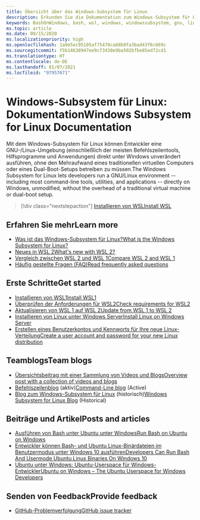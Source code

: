```yaml
---
title: Übersicht über das Windows-Subsystem für Linux
description: Erkunden Sie die Dokumentation zum Windows-Subsystem für Linux.
keywords: BashOnWindows, bash, wsl, windows, windowssubsystem, gnu, linux
ms.topic: article
ms.date: 09/15/2020
ms.localizationpriority: high
ms.openlocfilehash: 1a0e5ec95105af75470ca68b9fa3bad43f6c669c
ms.sourcegitcommit: f5b14630947ee9cf3438e9ba502bfbe85ed72cd1
ms.translationtype: HT
ms.contentlocale: de-DE
ms.lasthandoff: 01/07/2021
ms.locfileid: "97957671"
---
```

# <a name="windows-subsystem-for-linux-documentation"></a><span data-ttu-id="6bd45-104">Windows-Subsystem für Linux: Dokumentation</span><span class="sxs-lookup"><span data-stu-id="6bd45-104">Windows Subsystem for Linux Documentation</span></span>

<span data-ttu-id="6bd45-105">Mit dem Windows-Subsystem für Linux können Entwickler eine GNU-/Linux-Umgebung (einschließlich der meisten Befehlszeilentools, Hilfsprogramme und Anwendungen) direkt unter Windows unverändert ausführen, ohne den Mehraufwand eines traditionellen virtuellen Computers oder eines Dual-Boot-Setups betreiben zu müssen.</span><span class="sxs-lookup"><span data-stu-id="6bd45-105">The Windows Subsystem for Linux lets developers run a GNU/Linux environment -- including most command-line tools, utilities, and applications -- directly on Windows, unmodified, without the overhead of a traditional virtual machine or dual-boot setup.</span></span>

> [!div class="nextstepaction"]
> [<span data-ttu-id="6bd45-106">Installieren von WSL</span><span class="sxs-lookup"><span data-stu-id="6bd45-106">Install WSL</span></span>](install-win10.md)

## <a name="learn-more"></a><span data-ttu-id="6bd45-107">Erfahren Sie mehr</span><span class="sxs-lookup"><span data-stu-id="6bd45-107">Learn more</span></span>

* [<span data-ttu-id="6bd45-108">Was ist das Windows-Subsystem für Linux?</span><span class="sxs-lookup"><span data-stu-id="6bd45-108">What is the Windows Subsystem for Linux?</span></span>](about.md)
* [<span data-ttu-id="6bd45-109">Neues in WSL 2</span><span class="sxs-lookup"><span data-stu-id="6bd45-109">What's new with WSL 2?</span></span>](compare-versions.md#whats-new-in-wsl-2)
* [<span data-ttu-id="6bd45-110">Vergleich zwischen WSL 2 und WSL 1</span><span class="sxs-lookup"><span data-stu-id="6bd45-110">Compare WSL 2 and WSL 1</span></span>](compare-versions.md)
* [<span data-ttu-id="6bd45-111">Häufig gestellte Fragen (FAQ)</span><span class="sxs-lookup"><span data-stu-id="6bd45-111">Read frequently asked questions</span></span>](faq.md)

## <a name="get-started"></a><span data-ttu-id="6bd45-112">Erste Schritte</span><span class="sxs-lookup"><span data-stu-id="6bd45-112">Get started</span></span>

* [<span data-ttu-id="6bd45-113">Installieren von WSL1</span><span class="sxs-lookup"><span data-stu-id="6bd45-113">Install WSL1</span></span>](install-win10.md)
* [<span data-ttu-id="6bd45-114">Überprüfen der Anforderungen für WSL2</span><span class="sxs-lookup"><span data-stu-id="6bd45-114">Check requirements for WSL2</span></span>](./install-win10.md#step-2--check-requirements-for-running-wsl-2)
* [<span data-ttu-id="6bd45-115">Aktualisieren von WSL 1 auf WSL 2</span><span class="sxs-lookup"><span data-stu-id="6bd45-115">Update from WSL 1 to WSL 2</span></span>](./install-win10.md#set-your-distribution-version-to-wsl-1-or-wsl-2)
* [<span data-ttu-id="6bd45-116">Installieren von Linux unter Windows Server</span><span class="sxs-lookup"><span data-stu-id="6bd45-116">Install Linux on Windows Server</span></span>](install-on-server.md)
* [<span data-ttu-id="6bd45-117">Erstellen eines Benutzerkontos und Kennworts für Ihre neue Linux-Verteilung</span><span class="sxs-lookup"><span data-stu-id="6bd45-117">Create a user account and password for your new Linux distribution</span></span>](user-support.md)

## <a name="team-blogs"></a><span data-ttu-id="6bd45-118">Teamblogs</span><span class="sxs-lookup"><span data-stu-id="6bd45-118">Team blogs</span></span>

* [<span data-ttu-id="6bd45-119">Übersichtsbeitrag mit einer Sammlung von Videos und Blogs</span><span class="sxs-lookup"><span data-stu-id="6bd45-119">Overview post with a collection of videos and blogs</span></span>](https://blogs.msdn.microsoft.com/commandline/learn-about-windows-console-and-windows-subsystem-for-linux-wsl/)
* <span data-ttu-id="6bd45-120">[Befehlszeilenblog](https://blogs.msdn.microsoft.com/commandline/) (aktiv)</span><span class="sxs-lookup"><span data-stu-id="6bd45-120">[Command-Line blog](https://blogs.msdn.microsoft.com/commandline/) (Active)</span></span>
* <span data-ttu-id="6bd45-121">[Blog zum Windows-Subsystem für Linux](/archive/blogs/wsl/) (historisch)</span><span class="sxs-lookup"><span data-stu-id="6bd45-121">[Windows Subsystem for Linux Blog](/archive/blogs/wsl/) (Historical)</span></span>

## <a name="posts-and-articles"></a><span data-ttu-id="6bd45-122">Beiträge und Artikel</span><span class="sxs-lookup"><span data-stu-id="6bd45-122">Posts and articles</span></span>

* [<span data-ttu-id="6bd45-123">Ausführen von Bash unter Ubuntu unter Windows</span><span class="sxs-lookup"><span data-stu-id="6bd45-123">Run Bash on Ubuntu on Windows</span></span>](https://blogs.windows.com/buildingapps/2016/03/30/run-bash-on-ubuntu-on-windows/)
* [<span data-ttu-id="6bd45-124">Entwickler können Bash- und Ubuntu Linux-Binärdateien im Benutzermodus unter Windows 10 ausführen</span><span class="sxs-lookup"><span data-stu-id="6bd45-124">Developers Can Run Bash And Usermode Ubuntu Linux Binaries On Windows 10</span></span>](https://www.hanselman.com/blog/DevelopersCanRunBashShellAndUsermodeUbuntuLinuxBinariesOnWindows10.aspx)
* [<span data-ttu-id="6bd45-125">Ubuntu unter Windows: Ubuntu-Userspace für Windows-Entwickler</span><span class="sxs-lookup"><span data-stu-id="6bd45-125">Ubuntu on Windows – The Ubuntu Userspace for Windows Developers</span></span>](https://insights.ubuntu.com/2016/03/30/ubuntu-on-windows-the-ubuntu-userspace-for-windows-developers/)

## <a name="provide-feedback"></a><span data-ttu-id="6bd45-126">Senden von Feedback</span><span class="sxs-lookup"><span data-stu-id="6bd45-126">Provide feedback</span></span>

* [<span data-ttu-id="6bd45-127">GitHub-Problemverfolgung</span><span class="sxs-lookup"><span data-stu-id="6bd45-127">GitHub issue tracker</span></span>](https://github.com/Microsoft/BashOnWindows/issues)